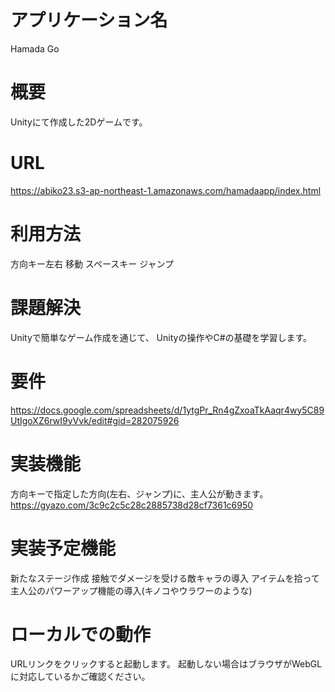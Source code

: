 # アプリケーション名
Hamada Go

# 概要
Unityにて作成した2Dゲームです。

# URL
https://abiko23.s3-ap-northeast-1.amazonaws.com/hamadaapp/index.html

# 利用方法
方向キー左右 移動
スペースキー ジャンプ

# 課題解決
Unityで簡単なゲーム作成を通じて、 
Unityの操作やC#の基礎を学習します。

# 要件
https://docs.google.com/spreadsheets/d/1ytgPr_Rn4gZxoaTkAaqr4wy5C89UtIgoXZ6rwI9yVvk/edit#gid=282075926

# 実装機能
方向キーで指定した方向(左右、ジャンプ)に、主人公が動きます。
https://gyazo.com/3c9c2c5c28c2885738d28cf7361c6950

# 実装予定機能
新たなステージ作成
接触でダメージを受ける敵キャラの導入
アイテムを拾って主人公のパワーアップ機能の導入(キノコやウラワーのような)


# ローカルでの動作
URLリンクをクリックすると起動します。
起動しない場合はブラウザがWebGLに対応しているかご確認ください。

